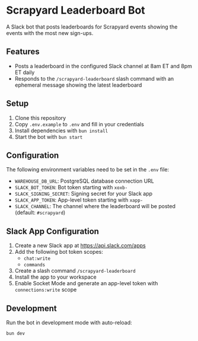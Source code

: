 # Scrapyard Leaderboard Bot

A Slack bot that posts leaderboards for Scrapyard events showing the events with the most new sign-ups.

## Features

- Posts a leaderboard in the configured Slack channel at 8am ET and 8pm ET daily
- Responds to the `/scrapyard-leaderboard` slash command with an ephemeral message showing the latest leaderboard

## Setup

1. Clone this repository
2. Copy `.env.example` to `.env` and fill in your credentials
3. Install dependencies with `bun install`
4. Start the bot with `bun start`

## Configuration

The following environment variables need to be set in the `.env` file:

- `WAREHOUSE_DB_URL`: PostgreSQL database connection URL
- `SLACK_BOT_TOKEN`: Bot token starting with `xoxb-`
- `SLACK_SIGNING_SECRET`: Signing secret for your Slack app
- `SLACK_APP_TOKEN`: App-level token starting with `xapp-`
- `SLACK_CHANNEL`: The channel where the leaderboard will be posted (default: `#scrapyard`)

## Slack App Configuration

1. Create a new Slack app at https://api.slack.com/apps
2. Add the following bot token scopes:
   - `chat:write`
   - `commands`
3. Create a slash command `/scrapyard-leaderboard`
4. Install the app to your workspace
5. Enable Socket Mode and generate an app-level token with `connections:write` scope

## Development

Run the bot in development mode with auto-reload:

```
bun dev
``` 